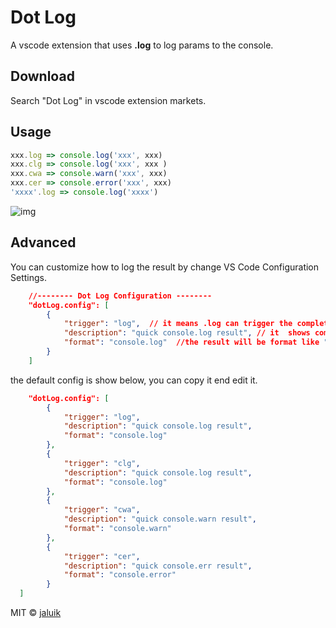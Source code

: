# Dot Log

A vscode extension that uses **.log** to log params to the console.

## Download

Search "Dot Log" in vscode extension markets.

## Usage

```javascript
xxx.log => console.log('xxx', xxx)
xxx.clg => console.log('xxx', xxx )
xxx.cwa => console.warn('xxx', xxx)
xxx.cer => console.error('xxx', xxx)
'xxxx'.log => console.log('xxxx')
```

![img](https://raw.githubusercontent.com/jaluik/dot-log/master/public/show.gif)

## Advanced

You can customize how to log the result by change VS Code Configuration Settings.

```json
    //-------- Dot Log Configuration --------
    "dotLog.config": [
        {
            "trigger": "log",  // it means .log can trigger the completion.
            "description": "quick console.log result", // it  shows completion description when triggered.
            "format": "console.log"  //the result will be format like "console.log('xxx', xxx)"
        }
    ]
```

the default config is show below, you can copy it end edit it.

```json
    "dotLog.config": [
        {
            "trigger": "log",
            "description": "quick console.log result",
            "format": "console.log"
        },
        {
            "trigger": "clg",
            "description": "quick console.log result",
            "format": "console.log"
        },
        {
            "trigger": "cwa",
            "description": "quick console.warn result",
            "format": "console.warn"
        },
        {
            "trigger": "cer",
            "description": "quick console.err result",
            "format": "console.error"
        }
  ]
```

MIT © [jaluik](https://github.com/jaluik)
